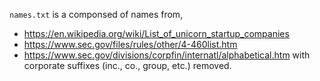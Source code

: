 `names.txt` is a componsed of names from,
* https://en.wikipedia.org/wiki/List_of_unicorn_startup_companies
* https://www.sec.gov/files/rules/other/4-460list.htm
* https://www.sec.gov/divisions/corpfin/internatl/alphabetical.htm
with corporate suffixes (inc., co., group, etc.) removed.